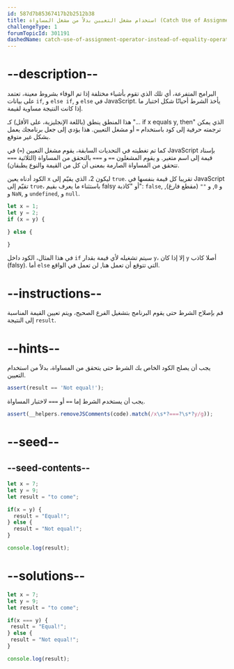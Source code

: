 ```yaml
---
id: 587d7b85367417b2b2512b38
title: استخدام مشغل التعيين بدلاً من مشغل المساواة (Catch Use of Assignment Operator Instead of Equality Operator)
challengeType: 1
forumTopicId: 301191
dashedName: catch-use-of-assignment-operator-instead-of-equality-operator
---
```


# --description--

البرامج المتفرعة، أي تلك الذي تقوم بأشياء مختلفة إذا تم الوفاء بشروط معينة، تعتمد على بيانات `if`, و `else if`, و `else` في JavaScript. يأخذ الشرط أحيانًا شكل اختبار ما إذا كانت النتيجة مساوية لقيمة.

هذا المنطق ينطق (باللغة الإنجليزية، على الأقل) كـ "... if x equals y, then" الذي يمكن ترجمته حرفية إلى كود باستخدام `=` أو مشغل التعيين. هذا يؤدي إلى جعل برنامجك يعمل بشكل غير متوقع.

كما تم تغطيته في التحديات السابقة، يقوم مشغل التعيين (`=`) في JavaScript بإسناد قيمة إلى اسم متغير. و يقوم المشغلون `==` و `===` بالتحقق من المساواة (الثلاثية `===` تتحقق من المساواة الصارمة بمعنى أن كل من القيمة والنوع يطبقان).

الكود أدناه يعين `x` ليكون 2، الذي يقيّم إلى `true`. تقريبا كل قيمة بنفسها في JavaScript تقيّم إلى `true`، باستثناء ما يعرف بقيم falsy أو "كاذبة": `false`, و `0`, و `""` (مقطع فارغ), و `NaN`, و `undefined`, و `null`.

```js
let x = 1;
let y = 2;
if (x = y) {

} else {

}
```

في هذا المثال، الكود داخل `if` سيتم تشغيله لأي قيمة بقدار `y`، إلا إذا كان `y` أصلا كاذب (falsy). أما `else` التي تتوقع أن تعمل هنا, لن تعمل في الواقع.

# --instructions--

قم بإصلاح الشرط حتى يقوم البرنامج بتشغيل الفرع الصحيح، ويتم تعيين القيمة المناسبة إلى النتيجة `result`.

# --hints--

يجب أن يصلح الكود الخاص بك الشرط حتى يتحقق من المساواة، بدلاً من استخدام التعيين.

```js
assert(result == 'Not equal!');
```

يجب أن يستخدم الشرط إما `==` أو `===` لاختبار المساواة.

```js
assert(__helpers.removeJSComments(code).match(/x\s*?===?\s*?y/g));
```

# --seed--

## --seed-contents--

```js
let x = 7;
let y = 9;
let result = "to come";

if(x = y) {
  result = "Equal!";
} else {
  result = "Not equal!";
}

console.log(result);
```

# --solutions--

```js
let x = 7;
let y = 9;
let result = "to come";

if(x === y) {
 result = "Equal!";
} else {
 result = "Not equal!";
}

console.log(result);
```
